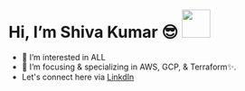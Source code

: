 <h1>Hi, I’m Shiva Kumar 😎 <img src="https://user-images.githubusercontent.com/92181068/189723347-59669eba-6709-4ac3-8af6-9e7477ae0876.gif" width="50" height="50"/></h1> 

- 👀 I’m interested in ALL
- 🌱 I’m focusing & specializing in AWS, GCP, & Terraform✨.
- Let's connect here via [LinkdIn](https://www.linkedin.com/in/shiva-kumar-b-linkdin/) 

<!---
B-Shiva-Kumar/B-Shiva-Kumar is a ✨ special ✨ repository because its `README.md` (this file) appears on your GitHub profile.
You can click the Preview link to take a look at your changes.
--->
